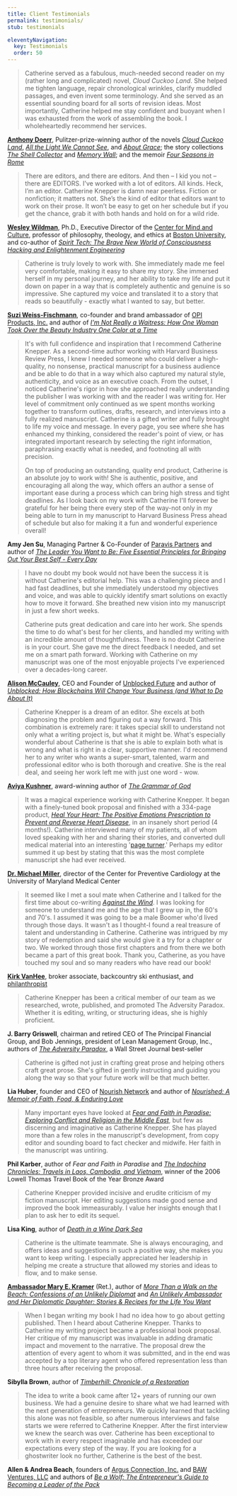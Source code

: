 ```yaml
---
title: Client Testimonials
permalink: testimonials/
stub: testimonials

eleventyNavigation:
  key: Testimonials
  order: 50
---
```


> Catherine served as a fabulous, much-needed second reader on my (rather long and complicated) novel, _Cloud Cuckoo Land_. She helped me tighten language, repair chronological wrinkles, clarify muddled passages, and even invent some terminology. And she served as an essential sounding board for all sorts of revision ideas. Most importantly, Catherine helped me stay confident and buoyant when I was exhausted from the work of assembling the book. I wholeheartedly recommend her services.

[**Anthony Doerr**](https://www.anthonydoerr.com/author/bio), Pulitzer-prize-winning author of the novels [_Cloud Cuckoo Land_](https://bookshop.org/books/cloud-cuckoo-land-9781982168438/9781982168438), [_All the Light We Cannot See_](https://www.anthonydoerr.com/books/all-the-light-we-cannot-see/), and [_About Grace_](https://www.anthonydoerr.com/books/about-grace/); the story collections [_The Shell Collector_](https://www.anthonydoerr.com/books/the-shell-collector/) and [_Memory Wall_](https://www.anthonydoerr.com/books/memory-wall/); and the memoir [_Four Seasons in Rome_](https://www.anthonydoerr.com/books/four-seasons-in-rome/)

> There are editors, and there are editors. And then – I kid you not – there are EDITORS. I’ve worked with a lot of editors. All kinds. Heck, I’m an editor. Catherine Knepper is damn near peerless. Fiction or nonfiction; it matters not. She’s the kind of editor that editors want to work on their prose. It won’t be easy to get on her schedule but if you get the chance, grab it with both hands and hold on for a wild ride.

[**Wesley Wildman**](https://www.wesleywildman.com/), Ph.D., Executive Director of the [Center for Mind and Culture](https://mindandculture.org/), professor of philosophy, theology, and ethics at [Boston University](https://www.bu.edu/sth/profile/wesley-j-wildman/), and co-author of [_Spirit Tech: The Brave New World of Consciousness Hacking and Enlightenment Engineering_](https://us.macmillan.com/books/9781250274946)

> Catherine is truly lovely to work with. She immediately made me feel very comfortable, making it easy to share my story. She immersed herself in my personal journey, and her ability to take my life and put it down on paper in a way that is completely authentic and genuine is so impressive. She captured my voice and translated it to a story that reads so beautifully - exactly what I wanted to say, but better.

[**Suzi Weiss-Fischmann**](http://1stladyofcolors.com/), co-founder and brand ambassador of [OPI Products, Inc.](http://www.opi.com) and author of [_I'm Not Really a Waitress: How One Woman Took Over the Beauty Industry One Color at a Time_](https://www.amazon.com/Im-Not-Really-Waitress-Industry/dp/1580058191/ref=sr_1_1?ie=UTF8&qid=1548853681&sr=8-1&keywords=i%27m+not+really+a+waitress+book)

> It's with full confidence and inspiration that I recommend Catherine Knepper. As a second-time author working with Harvard Business Review Press, I knew I needed someone who could deliver a high-quality, no nonsense, practical manuscript for a business audience and be able to do that in a way which also captured my natural style, authenticity, and voice as an executive coach. From the outset, I noticed Catherine's rigor in how she approached really understanding the publisher I was working with and the reader I was writing for. Her level of commitment only continued as we spent months working together to transform outlines, drafts, research, and interviews into a fully realized manuscript. Catherine is a gifted writer and fully brought to life my voice and message. In every page, you see where she has enhanced my thinking, considered the reader's point of view, or has integrated important research by selecting the right information, paraphrasing exactly what is needed, and footnoting all with precision.
>
> On top of producing an outstanding, quality end product, Catherine is an absolute joy to work with! She is authentic, positive, and encouraging all along the way, which offers an author a sense of important ease during a process which can bring high stress and tight deadlines. As I look back on my work with Catherine I'll forever be grateful for her being there every step of the way-not only in my being able to turn in my manuscript to Harvard Business Press ahead of schedule but also for making it a fun and wonderful experience overall!

**Amy Jen Su**, Managing Partner & Co-Founder of [Paravis Partners](http://paravispartners.com/) and author of [_The Leader You Want to Be: Five Essential Principles for Bringing Out Your Best Self - Every Day_](https://store.hbr.org/product/the-leader-you-want-to-be-five-essential-principles-for-bringing-out-your-best-self-every-day/10197)

> I have no doubt my book would not have been the success it is without Catherine's editorial help. This was a challenging piece and I had fast deadlines, but she immediately understood my objectives and voice, and was able to quickly identify smart solutions on exactly how to move it forward. She breathed new vision into my manuscript in just a few short weeks.
>
> Catherine puts great dedication and care into her work. She spends the time to do what's best for her clients, and handled my writing with an incredible amount of thoughtfulness. There is no doubt Catherine is in your court. She gave me the direct feedback I needed, and set me on a smart path forward. Working with Catherine on my manuscript was one of the most enjoyable projects I've experienced over a decades-long career.

[**Alison McCauley**](https://www.alisonmccauley.io/bio), CEO and Founder of [Unblocked Future](https://www.unblockedfuture.com/) and author of [_Unblocked: How Blockchains Will Change Your Business (and What to Do About It)_](https://www.amazon.com/Unblocked-Blockchains-Change-Business-about/dp/0998042005)

> Catherine Knepper is a dream of an editor. She excels at both diagnosing the problem and figuring out a way forward. This combination is extremely rare: it takes special skill to understand not only what a writing project is, but what it might be. What's especially wonderful about Catherine is that she is able to explain both what is wrong and what is right in a clear, supportive manner. I'd recommend her to any writer who wants a super-smart, talented, warm and professional editor who is both thorough and creative. She is the real deal, and seeing her work left me with just one word - wow.

[**Aviya Kushner**](http://aviyakushner.com/about/), award-winning author of [_The Grammar of God_](http://aviyakushner.com/about/)

> It was a magical experience working with Catherine Knepper. It began with a finely-tuned book proposal and finished with a 334-page product, [_Heal Your Heart: The Positive Emotions Prescription to Prevent and Reverse Heart Disease_](https://www.penguinrandomhouse.com/books/598034/heal-your-heart-by-michael-miller/9781623363635/), in an insanely short period (4 months!). Catherine interviewed many of my patients, all of whom loved speaking with her and sharing their stories, and converted dull medical material into an interesting '[page turner](https://www.facebook.com/healyourheartbook).' Perhaps my editor summed it up best by stating that this was the most complete manuscript she had ever received.

[**Dr. Michael Miller**](http://medschool.umaryland.edu/facultyresearchprofile/viewprofile.aspx?id=476), director of the Center for Preventive Cardiology at the University of Maryland Medical Center

> It seemed like I met a soul mate when Catherine and I talked for the first time about co-writing [_Against the Wind_](http://www.amazon.com/Against-The-Wind-Kirk-VanHee/dp/1482061252). I was looking for someone to understand me and the age that I grew up in, the 60's and 70's. I assumed it was going to be a male Boomer who'd lived through those days. It wasn't as I thought-I found a real treasure of talent and understanding in Catherine. Catherine was intrigued by my story of redemption and said she would give it a try for a chapter or two. We worked through those first chapters and from there we both became a part of this great book. Thank you, Catherine, as you have touched my soul and so many readers who have read our book!

[**Kirk VanHee**](http://www.kirkvanheeauthor.com/#/), broker associate, backcountry ski enthusiast, and [philanthropist](http://www.kirkvanheeauthor.com/#/the-foundation/)

> Catherine Knepper has been a critical member of our team as we researched, wrote, published, and promoted The Adversity Paradox. Whether it is editing, writing, or structuring ideas, she is highly proficient.

**J. Barry Griswell**, chairman and retired CEO of The Principal Financial Group, and Bob Jennings, president of Lean Management Group, Inc., authors of [_The Adversity Paradox_](https://www.amazon.com/Adversity-Paradox-Unconventional-Achieving-Uncommon-ebook/dp/B002GYI96A), a Wall Street Journal best-seller

> Catherine is gifted not just in crafting great prose and helping others craft great prose. She's gifted in gently instructing and guiding you along the way so that your future work will be that much better.

**Lia Huber**, founder and CEO of [Nourish Network](http://www.nourishnetwork.com/) and author of [_Nourished: A Memoir of Faith, Food, & Enduring Love_](https://www.amazon.com/Nourished-Memoir-Faith-Enduring-Recipes/dp/045149881X)

> Many important eyes have looked at [_Fear and Faith in Paradise: Exploring Conflict and Religion in the Middle East_](http://www.amazon.com/Fear-Faith-Paradise-Exploring-Conflict/dp/1442214775), but few as discerning and imaginative as Catherine Knepper. She has played more than a few roles in the manuscript's development, from copy editor and sounding board to fact checker and midwife. Her faith in the manuscript was untiring.

**Phil Karber**, author of _Fear and Faith in Paradise_ and [_The Indochina Chronicles: Travels in Laos, Cambodia, and Vietnam_](http://theindochinachronicles.com/), winner of the 2006 Lowell Thomas Travel Book of the Year Bronze Award

> Catherine Knepper provided incisive and erudite criticism of my fiction manuscript. Her editing suggestions made good sense and improved the book immeasurably. I value her insights enough that I plan to ask her to edit its sequel.

**Lisa King**, author of [_Death in a Wine Dark Sea_](http://www.amazon.com/Death-Wine-Dark-Lisa-King/dp/1579622828)

> Catherine is the ultimate teammate. She is always encouraging, and offers ideas and suggestions in such a positive way, she makes you want to keep writing. I especially appreciated her leadership in helping me create a structure that allowed my stories and ideas to flow, and to make sense.

[**Ambassador Mary E. Kramer**](https://2001-2009.state.gov/outofdate/bios/k/28570.htm) (Ret.), author of [_More Than a Walk on the Beach: Confessions of an Unlikely Diplomat_](https://www.amazon.com/More-Than-Walk-Beach-Confessions/dp/1515110869) and [_An Unlikely Ambassador and Her Diplomatic Daughter: Stories & Recipes for the Life You Want_](https://www.amazon.com/Unlikely-Ambassador-Her-Diplomatic-Daughter/dp/1512142131)

> When I began writing my book I had no idea how to go about getting published. Then I heard about Catherine Knepper. Thanks to Catherine my writing project became a professional book proposal. Her critique of my manuscript was invaluable in adding dramatic impact and movement to the narrative. The proposal drew the attention of every agent to whom it was submitted, and in the end was accepted by a top literary agent who offered representation less than three hours after receiving the proposal.

**Sibylla Brown**, author of [_Timberhill: Chronicle of a Restoration_](https://www.amazon.com/Timberhill-Chronicle-Restoration-Sibylla-Brown/dp/1480255912)

> The idea to write a book came after 12+ years of running our own business. We had a genuine desire to share what we had learned with the next generation of entrepreneurs. We quickly learned that tackling this alone was not feasible, so after numerous interviews and false starts we were referred to Catherine Knepper. After the first interview we knew the search was over. Catherine has been exceptional to work with in every respect imaginable and has exceeded our expectations every step of the way. If you are looking for a ghostwriter look no further, Catherine is the best of the best.

**Allen & Andrea Beach**, founders of [Argus Connection, Inc.](http://www.argusx.com/) and [BAW Ventures, LLC](http://www.beawolf.com/) and authors of [_Be a Wolf: The Entrepreneur's Guide to Becoming a Leader of the Pack_](https://www.amazon.com/Be-Wolf-Entrepreneurs-Becoming-Leader/dp/1450590616)

